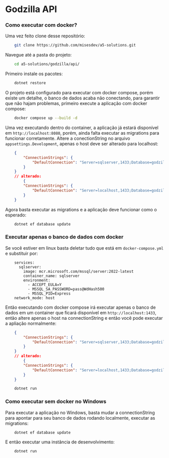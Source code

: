 # Godzilla API

### Como executar com docker?

Uma vez feito clone desse repositório:

```bash
    git clone https://github.com/misesdev/a5-solutions.git
```

Navegue até a pasta do projeto:

```bash
    cd a5-solutions/godzilla/api/
```

Primeiro instale os pacotes:

```bash
    dotnet restore
```

O projeto está configurado para executar com docker compose, porém existe um detalhe, o banco de 
dados acaba não conectando, para garantir que não hajam problemas, primeiro execute a aplicação
com docker compose:

```bash
    docker compose up --build -d
```

Uma vez executando dentro do container, a aplicação já estará disponível em `http://localhost:8080`, 
porém, ainda falta executar as migrations para funcionar corretamente. Altere a conectionString no arquivo `appsettings.Development`,
apenas o host deve ser alterado para localhost:

```json 
    {
        "ConnectionStrings": {
            "DefaultConnection": "Server=sqlserver,1433;Database=godzilla;User Id=sa;Password=pass@WdHash500;Encrypt=False;TrustServerCertificate=True;",
        }
    }  
    // alterado:
        {
        "ConnectionStrings": {
            "DefaultConnection": "Server=localhost,1433;Database=godzilla;User Id=sa;Password=pass@WdHash500;Encrypt=False;TrustServerCertificate=True;",
        }
    }
```

Agora basta executar as migrations e a aplicação deve funcionar como o esperado:

```bash
    dotnet ef database update 
```

### Executar apenas o banco de dados com docker

Se você estiver em linux basta deletar tudo que está em `docker-compose.yml` e substituir por:

```
    services:
      sqlserver:
        image: mcr.microsoft.com/mssql/server:2022-latest
        container_name: sqlserver
        environment:
          - ACCEPT_EULA=Y
          - MSSQL_SA_PASSWORD=pass@WdHash500
          - MSSQL_PID=Express
    network_mode: host
```

Então executando com docker compose irá executar apenas o banco de dados em um container que ficará 
disponível em `http://localhost:1433`, então altere apenas o host na connectionString e então 
você pode executar a apliação normalmente:

```json 
    {
        "ConnectionStrings": {
            "DefaultConnection": "Server=sqlserver,1433;Database=godzilla;User Id=sa;Password=pass@WdHash500;Encrypt=False;TrustServerCertificate=True;",
        }
    }  
    // alterado:
        {
        "ConnectionStrings": {
            "DefaultConnection": "Server=localhost,1433;Database=godzilla;User Id=sa;Password=pass@WdHash500;Encrypt=False;TrustServerCertificate=True;",
        }
    }
```

```bash
    dotnet run
```

### Como executar sem docker no Windows

Para executar a aplicação no Windows, basta mudar a connectionString para apontar para seu banco de dados
rodando localmente, executar as migrations:

```bash
    dotnet ef database update 
```

E então executar uma instância de desenvolvimento:

```bash
    dotnet run
```
